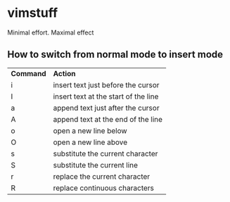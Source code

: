 # vimstuff

Minimal effort. Maximal effect

## How to switch from normal mode to insert mode

<table>
	<tr>
		<td><b>Command</b></td>
		<td><b>Action</b></td>
    </tr>
	<tr>
		<td>i</td>
		<td>insert text just before the cursor</td>
	</tr>
	<tr>
		<td>I</td>
		<td>insert text at the start of the line</td>
	</tr>
	<tr>
		<td>a</td>
		<td>append text just after the cursor</td>
	</tr>
	<tr>
		<td>A</td>
		<td>append text at the end of the line</td>
	</tr>
	<tr>
		<td>o</td>
		<td>open a new line below</td>
	</tr>
	<tr>
		<td>O</td>
		<td>open a new line above</td>
	</tr>
	<tr>
		<td>s</td>
		<td>substitute the current character</td>
	</tr>
	<tr>
		<td>S</td>
		<td>substitute the current line</td>
	</tr>
	<tr>
		<td>r</td>
		<td>replace the current character</td>
	</tr>
	<tr>
		<td>R</td>
		<td>replace continuous characters</td>
	</tr>
</table>

